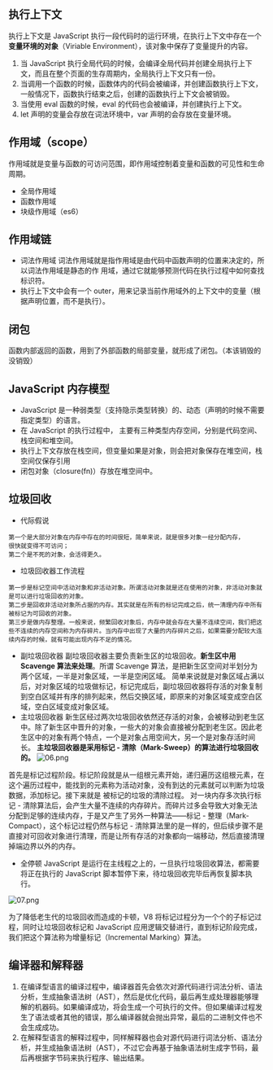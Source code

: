 ## 执行上下文
执行上下文是 JavaScript 执行一段代码时的运行环境，在执行上下文中存在一个 **变量环境的对象**（Viriable Environment），该对象中保存了变量提升的内容。
1. 当 JavaScript 执行全局代码的时候，会编译全局代码并创建全局执行上下文，而且在整个页面的生存周期内，全局执行上下文只有一份。
2. 当调用一个函数的时候，函数体内的代码会被编译，并创建函数执行上下文，一般情况下，函数执行结束之后，创建的函数执行上下文会被销毁。
3. 当使用 eval 函数的时候，eval 的代码也会被编译，并创建执行上下文。
4. let 声明的变量会存放在词法环境中，var 声明的会存放在变量环境。

## 作用域（scope）
作用域就是变量与函数的可访问范围，即作用域控制着变量和函数的可见性和生命周期。
* 全局作用域
* 函数作用域
* 块级作用域（es6）

## 作用域链
* 词法作用域
词法作用域就是指作用域是由代码中函数声明的位置来决定的，所以词法作用域是静态的作
用域，通过它就能够预测代码在执行过程中如何查找标识符。
* 执行上下文中会有一个 outer，用来记录当前作用域外的上下文中的变量（根据声明位置，而不是执行）。

## 闭包
函数内部返回的函数，用到了外部函数的局部变量，就形成了闭包。（本该销毁的没销毁）

## JavaScript 内存模型
* JavaScript 是一种弱类型（支持隐示类型转换）的、动态（声明的时候不需要指定类型）的语言。
* 在 JavaScript 的执行过程中， 主要有三种类型内存空间，分别是代码空间、栈空间和堆空间。
* 执行上下文存放在栈空间，但变量如果是对象，则会把对象保存在堆空间，栈空间仅保存引用
* 闭包对象（closure(fn)）存放在堆空间中。

## 垃圾回收
* 代际假说
```
第一个是大部分对象在内存中存在的时间很短，简单来说，就是很多对象一经分配内存，
很快就变得不可访问；
第二个是不死的对象，会活得更久。
```
* 垃圾回收器工作流程
```
第一步是标记空间中活动对象和非活动对象。所谓活动对象就是还在使用的对象，非活动对象就是可以进行垃圾回收的对象。
第二步是回收非活动对象所占据的内存。其实就是在所有的标记完成之后，统一清理内存中所有被标记为可回收的对象。
第三步是做内存整理。一般来说，频繁回收对象后，内存中就会存在大量不连续空间，我们把这些不连续的内存空间称为内存碎片。当内存中出现了大量的内存碎片之后，如果需要分配较大连续内存的时候，就有可能出现内存不足的情况。
```
* 副垃圾回收器
副垃圾回收器主要负责新生区的垃圾回收。**新生区中用 Scavenge 算法来处理**。所谓 Scavenge 算法，是把新生区空间对半划分为两个区域，一半是对象区域，一半是空闲区域。
简单来说就是对象区域占满以后，对对象区域的垃圾做标记，标记完成后，副垃圾回收器将存活的对象复制到空白区域并有序的排列起来，然后交换区域，即原来的对象区域变成空白区域，空白区域变成对象区域。
* 主垃圾回收器
新生区经过两次垃圾回收依然还存活的对象，会被移动到老生区中。除了新生区中晋升的对象，一些大的对象会直接被分配到老生区。因此老生区中的对象有两个特点，一个是对象占用空间大，另一个是对象存活时间长。
**主垃圾回收器是采用标记 - 清除（Mark-Sweep）的算法进行垃圾回收的。**
![06.png](https://i.loli.net/2020/03/15/VymbSMBvKgAQuif.png)

首先是标记过程阶段。标记阶段就是从一组根元素开始，递归遍历这组根元素，在这个遍历过程中，能找到的元素称为活动对象，没有到达的元素就可以判断为垃圾数据，添加标记。接下来就是 被标记的垃圾的清除过程。
对一块内存多次执行标记 - 清除算法后，会产生大量不连续的内存碎片。而碎片过多会导致大对象无法分配到足够的连续内存，于是又产生了另外一种算法——标记 - 整理（Mark-Compact），这个标记过程仍然与标记 - 清除算法里的是一样的，但后续步骤不是直接对可回收对象进行清理，而是让所有存活的对象都向一端移动，然后直接清理掉端边界以外的内存。
* 全停顿
JavaScript 是运行在主线程之上的，一旦执行垃圾回收算法，都需要将正在执行的 JavaScript 脚本暂停下来，待垃圾回收完毕后再恢复脚本执行。

![07.png](https://i.loli.net/2020/03/15/BidDIxPXwfVeNkz.png)

为了降低老生代的垃圾回收而造成的卡顿，V8 将标记过程分为一个个的子标记过程，同时让垃圾回收标记和 JavaScript 应用逻辑交替进行，直到标记阶段完成，我们把这个算法称为增量标记（Incremental Marking）算法。

## 编译器和解释器
1. 在编译型语言的编译过程中，编译器首先会依次对源代码进行词法分析、语法分析，生成抽象语法树（AST），然后是优化代码，最后再生成处理器能够理解的机器码。如果编译成功，将会生成一个可执行的文件。但如果编译过程发生了语法或者其他的错误，那么编译器就会抛出异常，最后的二进制文件也不会生成成功。
2. 在解释型语言的解释过程中，同样解释器也会对源代码进行词法分析、语法分析，并生成抽象语法树（AST），不过它会再基于抽象语法树生成字节码，最后再根据字节码来执行程序、输出结果。
